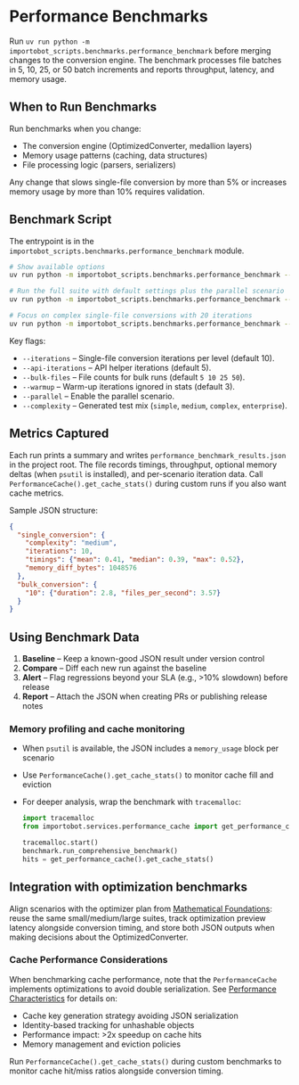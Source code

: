 # Performance Benchmarks

Run `uv run python -m importobot_scripts.benchmarks.performance_benchmark` before merging changes to the conversion engine. The benchmark processes file batches in 5, 10, 25, or 50 batch increments and reports throughput, latency, and memory usage.

## When to Run Benchmarks

Run benchmarks when you change:
- The conversion engine (OptimizedConverter, medallion layers)
- Memory usage patterns (caching, data structures)
- File processing logic (parsers, serializers)

Any change that slows single-file conversion by more than 5% or increases memory usage by more than 10% requires validation.

## Benchmark Script

The entrypoint is in the `importobot_scripts.benchmarks.performance_benchmark` module.

```bash
# Show available options
uv run python -m importobot_scripts.benchmarks.performance_benchmark --help

# Run the full suite with default settings plus the parallel scenario
uv run python -m importobot_scripts.benchmarks.performance_benchmark --parallel

# Focus on complex single-file conversions with 20 iterations
uv run python -m importobot_scripts.benchmarks.performance_benchmark --iterations 20 --complexity complex
```

Key flags:
- `--iterations` – Single-file conversion iterations per level (default 10).
- `--api-iterations` – API helper iterations (default 5).
- `--bulk-files` – File counts for bulk runs (default `5 10 25 50`).
- `--warmup` – Warm-up iterations ignored in stats (default 3).
- `--parallel` – Enable the parallel scenario.
- `--complexity` – Generated test mix (`simple`, `medium`, `complex`, `enterprise`).

## Metrics Captured

Each run prints a summary and writes
`performance_benchmark_results.json` in the project root. The file records
timings, throughput, optional memory deltas (when `psutil` is installed), and
per-scenario iteration data. Call `PerformanceCache().get_cache_stats()` during
custom runs if you also want cache metrics.

Sample JSON structure:

```json
{
  "single_conversion": {
    "complexity": "medium",
    "iterations": 10,
    "timings": {"mean": 0.41, "median": 0.39, "max": 0.52},
    "memory_diff_bytes": 1048576
  },
  "bulk_conversion": {
    "10": {"duration": 2.8, "files_per_second": 3.57}
  }
}
```

## Using Benchmark Data

1. **Baseline** – Keep a known-good JSON result under version control
2. **Compare** – Diff each new run against the baseline
3. **Alert** – Flag regressions beyond your SLA (e.g., >10% slowdown) before release
4. **Report** – Attach the JSON when creating PRs or publishing release notes

### Memory profiling and cache monitoring

- When `psutil` is available, the JSON includes a `memory_usage` block per scenario
- Use `PerformanceCache().get_cache_stats()` to monitor cache fill and eviction
- For deeper analysis, wrap the benchmark with `tracemalloc`:

  ```python
  import tracemalloc
  from importobot.services.performance_cache import get_performance_cache

  tracemalloc.start()
  benchmark.run_comprehensive_benchmark()
  hits = get_performance_cache().get_cache_stats()
  ```

## Integration with optimization benchmarks

Align scenarios with the optimizer plan from [Mathematical Foundations](Mathematical-Foundations): reuse the same small/medium/large suites, track optimization preview latency alongside conversion timing, and store both JSON outputs when making decisions about the OptimizedConverter.

### Cache Performance Considerations

When benchmarking cache performance, note that the `PerformanceCache` implements optimizations to avoid double serialization. See [Performance Characteristics](Performance-Characteristics#json-cache-serialization-optimization) for details on:

- Cache key generation strategy avoiding JSON serialization
- Identity-based tracking for unhashable objects
- Performance impact: >2x speedup on cache hits
- Memory management and eviction policies

Run `PerformanceCache().get_cache_stats()` during custom benchmarks to monitor cache hit/miss ratios alongside conversion timing.
